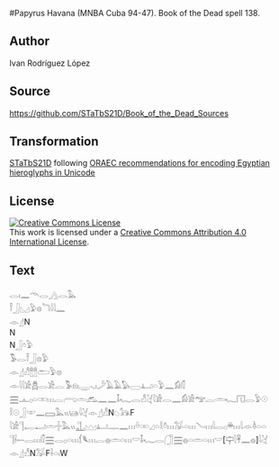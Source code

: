 #Papyrus Havana (MNBA Cuba 94-47). Book of the Dead spell 138.

## Author 

Ivan Rodríguez López

## Source 

https://github.com/STaTbS21D/Book_of_the_Dead_Sources

## Transformation 

[STaTbS21D](https://statbs21d.github.io/) following [ORAEC recommendations for encoding Egyptian hieroglyphs in Unicode](https://github.com/oraec/recommendations-encoding-hieroglyphs)

## License 

<a rel="license" href="http://creativecommons.org/licenses/by/4.0/"><img alt="Creative Commons License" style="border-width:0" src="https://i.creativecommons.org/l/by/4.0/88x31.png" /></a><br />This work is licensed under a <a rel="license" href="http://creativecommons.org/licenses/by/4.0/">Creative Commons Attribution 4.0 International License</a>.

## Text 

<hiero><rubrum>𓂋𓏤𓈖𓄭𓂋𓂻𓂋</rubrum>𓅓<br>
𓍋𓃀𓈋𓅱𓊖𓆓𓇋𓇋𓈖<br>
𓁹𓊨N<br>
N<br>
N𓃀𓏌𓅱<br>
𓅣𓂋𓍋𓃀𓊖𓅱<br>
𓁹𓊨𓀭𓊽𓊽𓂧𓅱𓊖<br>
𓁹𓇋𓇋𓀀𓆣𓂋𓀀𓐛𓅣𓁶𓏤𓇾𓈅𓏤𓌳𓄿𓄿𓅃𓈀𓂞𓏏𓅱𓈖𓀁𓏁<br>
𓈗𓊵𓊪𓏏𓏒𓏥𓐛𓂺𓏛𓃹𓈖𓈖𓄤𓆑𓂋𓀭𓋔𓇋𓀀𓂋𓈖𓀁𓀀𓅠𓐛𓏛𓆑𓉔𓂋𓅱𓇳<br>
𓎛𓇳𓃀𓎱𓈖𓈙𓅓𓏭𓊞𓇋𓋔𓁹𓊨𓀭N𓆇𓃥F<br>
𓇋𓀀𓊹𓉻𓂝𓏛𓏶𓅓𓏭𓊻𓈉𓂞𓊃𓈖𓏥𓏐𓏒𓈎𓏏𓎛𓏊𓏥𓅮𓏏𓏥𓄏𓏥𓇋𓂋𓊪𓏉𓏥𓇋𓁹𓏈𓏏𓏏<br>
𓊹𓌢𓍿𓂋𓏥𓏁𓈗𓂋𓊪𓏏𓏥𓆴𓆰𓏥𓐛𓐍𓏛𓏏𓏥𓎟𓄤𓆑𓂋𓃂𓈗𓐍𓏏𓏛𓏏𓏥𓎟[𓊡𓇛𓋹𓈖𓐍]𓇋𓋔<br>
𓁹𓊨𓀭N𓅮F𓌢𓏏𓏤W<br></hiero>